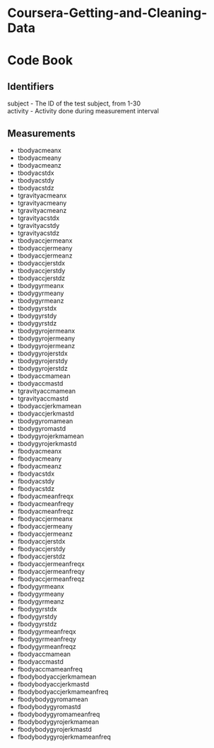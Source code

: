 # Coursera-Getting-and-Cleaning-Data
<h1>Code Book</h1>

<h2>Identifiers</h2>

subject - The ID of the test subject, from 1-30<br />
activity - Activity done during measurement interval<br />

<h2>Measurements</h2>
<ul>
<li>tbodyacmeanx</li>
<li>tbodyacmeany</li>
<li>tbodyacmeanz</li>
<li>tbodyacstdx</li>
<li>tbodyacstdy</li>
<li>tbodyacstdz</li>
<li>tgravityacmeanx</li>
<li>tgravityacmeany</li>
<li>tgravityacmeanz</li>
<li>tgravityacstdx</li>
<li>tgravityacstdy</li>
<li>tgravityacstdz</li>
<li>tbodyaccjermeanx</li>
<li>tbodyaccjermeany</li>
<li>tbodyaccjermeanz</li>
<li>tbodyaccjerstdx</li>
<li>tbodyaccjerstdy</li>
<li>tbodyaccjerstdz</li>
<li>tbodygyrmeanx</li>
<li>tbodygyrmeany</li>
<li>tbodygyrmeanz</li>
<li>tbodygyrstdx</li>
<li>tbodygyrstdy</li>
<li>tbodygyrstdz</li>
<li>tbodygyrojermeanx</li>
<li>tbodygyrojermeany</li>
<li>tbodygyrojermeanz</li>
<li>tbodygyrojerstdx</li>
<li>tbodygyrojerstdy</li>
<li>tbodygyrojerstdz</li>
<li>tbodyaccmamean</li>
<li>tbodyaccmastd</li>
<li>tgravityaccmamean</li>
<li>tgravityaccmastd</li>
<li>tbodyaccjerkmamean</li>
<li>tbodyaccjerkmastd</li>
<li>tbodygyromamean</li>
<li>tbodygyromastd</li>
<li>tbodygyrojerkmamean</li>
<li>tbodygyrojerkmastd</li>
<li>fbodyacmeanx</li>
<li>fbodyacmeany</li>
<li>fbodyacmeanz</li>
<li>fbodyacstdx</li>
<li>fbodyacstdy</li>
<li>fbodyacstdz</li>
<li>fbodyacmeanfreqx</li>
<li>fbodyacmeanfreqy</li>
<li>fbodyacmeanfreqz</li>
<li>fbodyaccjermeanx</li>
<li>fbodyaccjermeany</li>
<li>fbodyaccjermeanz</li>
<li>fbodyaccjerstdx</li>
<li>fbodyaccjerstdy</li>
<li>fbodyaccjerstdz</li>
<li>fbodyaccjermeanfreqx</li>
<li>fbodyaccjermeanfreqy</li>
<li>fbodyaccjermeanfreqz</li>
<li>fbodygyrmeanx</li>
<li>fbodygyrmeany</li>
<li>fbodygyrmeanz</li>
<li>fbodygyrstdx</li>
<li>fbodygyrstdy</li>
<li>fbodygyrstdz</li>
<li>fbodygyrmeanfreqx</li>
<li>fbodygyrmeanfreqy</li>
<li>fbodygyrmeanfreqz</li>
<li>fbodyaccmamean</li>
<li>fbodyaccmastd</li>
<li>fbodyaccmameanfreq</li>
<li>fbodybodyaccjerkmamean</li>
<li>fbodybodyaccjerkmastd</li>
<li>fbodybodyaccjerkmameanfreq</li>
<li>fbodybodygyromamean</li>
<li>fbodybodygyromastd</li>
<li>fbodybodygyromameanfreq</li>
<li>fbodybodygyrojerkmamean</li>
<li>fbodybodygyrojerkmastd</li>
<li>fbodybodygyrojerkmameanfreq</li>
</ul>
